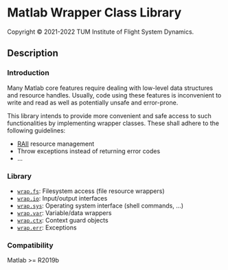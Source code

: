 # Matlab Wrapper Class Library

Copyright © 2021-2022 TUM Institute of Flight System Dynamics.

## Description

### Introduction

Many Matlab core features require dealing with low-level data structures and
resource handles.  Usually, code using these features is inconvenient to write
and read as well as potentially unsafe and error-prone.

This library intends to provide more convenient and safe access to such
functionalities by implementing wrapper classes.  These shall adhere to the
following guidelines:
- [RAII](https://en.wikipedia.org/wiki/Resource_acquisition_is_initialization)
  resource management
- Throw exceptions instead of returning error codes
- …

### Library

- [`wrap.fs`](./+wrap/+fs/INFO.md): Filesystem access (file resource wrappers)
- [`wrap.io`](./+wrap/+io/INFO.md): Input/output interfaces
- [`wrap.sys`](./+wrap/+sys/INFO.md): Operating system interface (shell commands, …)
- [`wrap.var`](./+wrap/+var/INFO.md): Variable/data wrappers
- [`wrap.ctx`](./+wrap/+ctx/INFO.md): Context guard objects
- [`wrap.err`](./+wrap/+err/INFO.md): Exceptions

### Compatibility

Matlab >= R2019b
